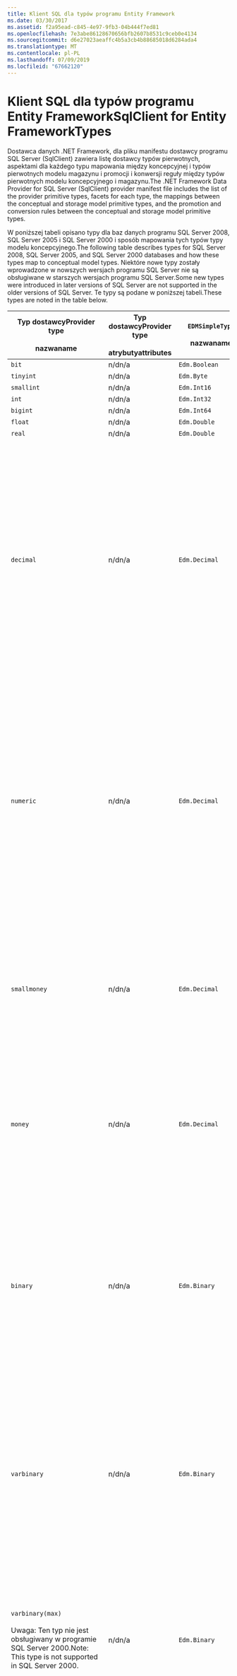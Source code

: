 ```yaml
---
title: Klient SQL dla typów programu Entity Framework
ms.date: 03/30/2017
ms.assetid: f2a95ead-c845-4e97-9fb3-04b444f7ed81
ms.openlocfilehash: 7e3abe86128670656bfb2607b8531c9ceb0e4134
ms.sourcegitcommit: d6e27023aeaffc4b5a3cb4b88685018d6284ada4
ms.translationtype: MT
ms.contentlocale: pl-PL
ms.lasthandoff: 07/09/2019
ms.locfileid: "67662120"
---
```

# <a name="sqlclient-for-entity-frameworktypes"></a><span data-ttu-id="43224-102">Klient SQL dla typów programu Entity Framework</span><span class="sxs-lookup"><span data-stu-id="43224-102">SqlClient for Entity FrameworkTypes</span></span>
<span data-ttu-id="43224-103">Dostawca danych .NET Framework, dla pliku manifestu dostawcy programu SQL Server (SqlClient) zawiera listę dostawcy typów pierwotnych, aspektami dla każdego typu mapowania między koncepcyjnej i typów pierwotnych modelu magazynu i promocji i konwersji reguły między typów pierwotnych modelu koncepcyjnego i magazynu.</span><span class="sxs-lookup"><span data-stu-id="43224-103">The .NET Framework Data Provider for SQL Server (SqlClient) provider manifest file includes the list of the provider primitive types, facets for each type, the mappings between the conceptual and storage model primitive types, and the promotion and conversion rules between the conceptual and storage model primitive types.</span></span>  
  
 <span data-ttu-id="43224-104">W poniższej tabeli opisano typy dla baz danych programu SQL Server 2008, SQL Server 2005 i SQL Server 2000 i sposób mapowania tych typów typy modelu koncepcyjnego.</span><span class="sxs-lookup"><span data-stu-id="43224-104">The following table describes types for SQL Server 2008, SQL Server 2005, and SQL Server 2000 databases and how these types map to conceptual model types.</span></span> <span data-ttu-id="43224-105">Niektóre nowe typy zostały wprowadzone w nowszych wersjach programu SQL Server nie są obsługiwane w starszych wersjach programu SQL Server.</span><span class="sxs-lookup"><span data-stu-id="43224-105">Some new types were introduced in later versions of SQL Server are not supported in the older versions of SQL Server.</span></span> <span data-ttu-id="43224-106">Te typy są podane w poniższej tabeli.</span><span class="sxs-lookup"><span data-stu-id="43224-106">These types are noted in the table below.</span></span>  
  
|<span data-ttu-id="43224-107">Typ dostawcy</span><span class="sxs-lookup"><span data-stu-id="43224-107">Provider type</span></span><br /><br /> <span data-ttu-id="43224-108">nazwa</span><span class="sxs-lookup"><span data-stu-id="43224-108">name</span></span>|<span data-ttu-id="43224-109">Typ dostawcy</span><span class="sxs-lookup"><span data-stu-id="43224-109">Provider type</span></span><br /><br /> <span data-ttu-id="43224-110">atrybuty</span><span class="sxs-lookup"><span data-stu-id="43224-110">attributes</span></span>|`EDMSimpleType`<br /><br /> <span data-ttu-id="43224-111">nazwa</span><span class="sxs-lookup"><span data-stu-id="43224-111">name</span></span>|<span data-ttu-id="43224-112">Aspektami</span><span class="sxs-lookup"><span data-stu-id="43224-112">Facets</span></span>|  
|----------------------------|----------------------------------|------------------------------|------------|  
|`bit`|<span data-ttu-id="43224-113">n/d</span><span class="sxs-lookup"><span data-stu-id="43224-113">n/a</span></span>|`Edm.Boolean`|<span data-ttu-id="43224-114">n/d</span><span class="sxs-lookup"><span data-stu-id="43224-114">n/a</span></span>|  
|`tinyint`|<span data-ttu-id="43224-115">n/d</span><span class="sxs-lookup"><span data-stu-id="43224-115">n/a</span></span>|`Edm.Byte`|<span data-ttu-id="43224-116">n/d</span><span class="sxs-lookup"><span data-stu-id="43224-116">n/a</span></span>|  
|`smallint`|<span data-ttu-id="43224-117">n/d</span><span class="sxs-lookup"><span data-stu-id="43224-117">n/a</span></span>|`Edm.Int16`|<span data-ttu-id="43224-118">n/d</span><span class="sxs-lookup"><span data-stu-id="43224-118">n/a</span></span>|  
|`int`|<span data-ttu-id="43224-119">n/d</span><span class="sxs-lookup"><span data-stu-id="43224-119">n/a</span></span>|`Edm.Int32`|<span data-ttu-id="43224-120">n/d</span><span class="sxs-lookup"><span data-stu-id="43224-120">n/a</span></span>|  
|`bigint`|<span data-ttu-id="43224-121">n/d</span><span class="sxs-lookup"><span data-stu-id="43224-121">n/a</span></span>|`Edm.Int64`|<span data-ttu-id="43224-122">n/d</span><span class="sxs-lookup"><span data-stu-id="43224-122">n/a</span></span>|  
|`float`|<span data-ttu-id="43224-123">n/d</span><span class="sxs-lookup"><span data-stu-id="43224-123">n/a</span></span>|`Edm.Double`|<span data-ttu-id="43224-124">n/d</span><span class="sxs-lookup"><span data-stu-id="43224-124">n/a</span></span>|  
|`real`|<span data-ttu-id="43224-125">n/d</span><span class="sxs-lookup"><span data-stu-id="43224-125">n/a</span></span>|`Edm.Double`|<span data-ttu-id="43224-126">n/d</span><span class="sxs-lookup"><span data-stu-id="43224-126">n/a</span></span>|  
|`decimal`|<span data-ttu-id="43224-127">n/d</span><span class="sxs-lookup"><span data-stu-id="43224-127">n/a</span></span>|`Edm.Decimal`|<span data-ttu-id="43224-128">Dokładność:</span><span class="sxs-lookup"><span data-stu-id="43224-128">Precision:</span></span><br /><br /> <span data-ttu-id="43224-129">-Minimalne: 1</span><span class="sxs-lookup"><span data-stu-id="43224-129">- Minimum: 1</span></span><br /><br /> <span data-ttu-id="43224-130">– Maksymalna liczba: 38</span><span class="sxs-lookup"><span data-stu-id="43224-130">- Maximum: 38</span></span><br /><br /> <span data-ttu-id="43224-131">— Wartość domyślna: 18</span><span class="sxs-lookup"><span data-stu-id="43224-131">- Default: 18</span></span><br /><br /> <span data-ttu-id="43224-132">-Stałe: False</span><span class="sxs-lookup"><span data-stu-id="43224-132">- Constant: False</span></span><br /><br /> <span data-ttu-id="43224-133">Skala:</span><span class="sxs-lookup"><span data-stu-id="43224-133">Scale:</span></span><br /><br /> <span data-ttu-id="43224-134">-Minimalne: 0</span><span class="sxs-lookup"><span data-stu-id="43224-134">- Minimum: 0</span></span><br /><br /> <span data-ttu-id="43224-135">– Maksymalna liczba: 38</span><span class="sxs-lookup"><span data-stu-id="43224-135">- Maximum: 38</span></span><br /><br /> <span data-ttu-id="43224-136">— Wartość domyślna: 0</span><span class="sxs-lookup"><span data-stu-id="43224-136">- Default: 0</span></span><br /><br /> <span data-ttu-id="43224-137">-Stałe: False</span><span class="sxs-lookup"><span data-stu-id="43224-137">- Constant: False</span></span>|  
|`numeric`|<span data-ttu-id="43224-138">n/d</span><span class="sxs-lookup"><span data-stu-id="43224-138">n/a</span></span>|`Edm.Decimal`|<span data-ttu-id="43224-139">Dokładność:</span><span class="sxs-lookup"><span data-stu-id="43224-139">Precision:</span></span><br /><br /> <span data-ttu-id="43224-140">-Minimalne: 1</span><span class="sxs-lookup"><span data-stu-id="43224-140">- Minimum: 1</span></span><br /><br /> <span data-ttu-id="43224-141">– Maksymalna liczba: 38</span><span class="sxs-lookup"><span data-stu-id="43224-141">- Maximum: 38</span></span><br /><br /> <span data-ttu-id="43224-142">— Wartość domyślna: 18</span><span class="sxs-lookup"><span data-stu-id="43224-142">- Default: 18</span></span><br /><br /> <span data-ttu-id="43224-143">-Stałe: False</span><span class="sxs-lookup"><span data-stu-id="43224-143">- Constant: False</span></span><br /><br /> <span data-ttu-id="43224-144">Skala:</span><span class="sxs-lookup"><span data-stu-id="43224-144">Scale:</span></span><br /><br /> <span data-ttu-id="43224-145">-Minimalne: 0</span><span class="sxs-lookup"><span data-stu-id="43224-145">- Minimum: 0</span></span><br /><br /> <span data-ttu-id="43224-146">– Maksymalna liczba: 38</span><span class="sxs-lookup"><span data-stu-id="43224-146">- Maximum: 38</span></span><br /><br /> <span data-ttu-id="43224-147">— Wartość domyślna: 0</span><span class="sxs-lookup"><span data-stu-id="43224-147">- Default: 0</span></span><br /><br /> <span data-ttu-id="43224-148">-Stałe: False</span><span class="sxs-lookup"><span data-stu-id="43224-148">- Constant: False</span></span>|  
|`smallmoney`|<span data-ttu-id="43224-149">n/d</span><span class="sxs-lookup"><span data-stu-id="43224-149">n/a</span></span>|`Edm.Decimal`|<span data-ttu-id="43224-150">Dokładność:</span><span class="sxs-lookup"><span data-stu-id="43224-150">Precision:</span></span><br /><br /> <span data-ttu-id="43224-151">— Wartość domyślna: 10</span><span class="sxs-lookup"><span data-stu-id="43224-151">- Default: 10</span></span><br /><br /> <span data-ttu-id="43224-152">-Stałe: Prawda</span><span class="sxs-lookup"><span data-stu-id="43224-152">- Constant: True</span></span><br /><br /> <span data-ttu-id="43224-153">Skala:</span><span class="sxs-lookup"><span data-stu-id="43224-153">Scale:</span></span><br /><br /> <span data-ttu-id="43224-154">— Wartość domyślna: 4</span><span class="sxs-lookup"><span data-stu-id="43224-154">- Default: 4</span></span><br /><br /> <span data-ttu-id="43224-155">-Stałe: Prawda</span><span class="sxs-lookup"><span data-stu-id="43224-155">- Constant: True</span></span>|  
|`money`|<span data-ttu-id="43224-156">n/d</span><span class="sxs-lookup"><span data-stu-id="43224-156">n/a</span></span>|`Edm.Decimal`|<span data-ttu-id="43224-157">Dokładność:</span><span class="sxs-lookup"><span data-stu-id="43224-157">Precision:</span></span><br /><br /> <span data-ttu-id="43224-158">— Wartość domyślna: 19</span><span class="sxs-lookup"><span data-stu-id="43224-158">- Default: 19</span></span><br /><br /> <span data-ttu-id="43224-159">-Stałe: Prawda</span><span class="sxs-lookup"><span data-stu-id="43224-159">- Constant: True</span></span><br /><br /> <span data-ttu-id="43224-160">Skala:</span><span class="sxs-lookup"><span data-stu-id="43224-160">Scale:</span></span><br /><br /> <span data-ttu-id="43224-161">— Wartość domyślna: 4</span><span class="sxs-lookup"><span data-stu-id="43224-161">- Default: 4</span></span><br /><br /> <span data-ttu-id="43224-162">-Stałe: Prawda</span><span class="sxs-lookup"><span data-stu-id="43224-162">- Constant: True</span></span>|  
|`binary`|<span data-ttu-id="43224-163">n/d</span><span class="sxs-lookup"><span data-stu-id="43224-163">n/a</span></span>|`Edm.Binary`|<span data-ttu-id="43224-164">MaxLength:</span><span class="sxs-lookup"><span data-stu-id="43224-164">MaxLength:</span></span><br /><br /> <span data-ttu-id="43224-165">-Minimalne: 1</span><span class="sxs-lookup"><span data-stu-id="43224-165">- Minimum: 1</span></span><br /><br /> <span data-ttu-id="43224-166">– Maksymalna liczba: 8000</span><span class="sxs-lookup"><span data-stu-id="43224-166">- Maximum: 8000</span></span><br /><br /> <span data-ttu-id="43224-167">— Wartość domyślna: 8000</span><span class="sxs-lookup"><span data-stu-id="43224-167">- Default: 8000</span></span><br /><br /> <span data-ttu-id="43224-168">-Stałe: False</span><span class="sxs-lookup"><span data-stu-id="43224-168">- Constant: False</span></span><br /><br /> <span data-ttu-id="43224-169">FixedLength:</span><span class="sxs-lookup"><span data-stu-id="43224-169">FixedLength:</span></span><br /><br /> <span data-ttu-id="43224-170">— Wartość domyślna: Prawda</span><span class="sxs-lookup"><span data-stu-id="43224-170">- Default: True</span></span><br /><br /> <span data-ttu-id="43224-171">-Stałe: Prawda</span><span class="sxs-lookup"><span data-stu-id="43224-171">- Constant: True</span></span>|  
|`varbinary`|<span data-ttu-id="43224-172">n/d</span><span class="sxs-lookup"><span data-stu-id="43224-172">n/a</span></span>|`Edm.Binary`|<span data-ttu-id="43224-173">MaxLength:</span><span class="sxs-lookup"><span data-stu-id="43224-173">MaxLength:</span></span><br /><br /> <span data-ttu-id="43224-174">-Minimalne: 1</span><span class="sxs-lookup"><span data-stu-id="43224-174">- Minimum: 1</span></span><br /><br /> <span data-ttu-id="43224-175">– Maksymalna liczba: 8000</span><span class="sxs-lookup"><span data-stu-id="43224-175">- Maximum: 8000</span></span><br /><br /> <span data-ttu-id="43224-176">— Wartość domyślna: 8000</span><span class="sxs-lookup"><span data-stu-id="43224-176">- Default: 8000</span></span><br /><br /> <span data-ttu-id="43224-177">-Stałe: False</span><span class="sxs-lookup"><span data-stu-id="43224-177">- Constant: False</span></span><br /><br /> <span data-ttu-id="43224-178">FixedLength:</span><span class="sxs-lookup"><span data-stu-id="43224-178">FixedLength:</span></span><br /><br /> <span data-ttu-id="43224-179">— Wartość domyślna: False</span><span class="sxs-lookup"><span data-stu-id="43224-179">- Default: False</span></span><br /><br /> <span data-ttu-id="43224-180">-Stałe: Prawda</span><span class="sxs-lookup"><span data-stu-id="43224-180">- Constant: True</span></span>|  
|`varbinary(max)`<br /><br /> <span data-ttu-id="43224-181">Uwaga: Ten typ nie jest obsługiwany w programie SQL Server 2000.</span><span class="sxs-lookup"><span data-stu-id="43224-181">Note: This type is not supported in SQL Server 2000.</span></span>|<span data-ttu-id="43224-182">n/d</span><span class="sxs-lookup"><span data-stu-id="43224-182">n/a</span></span>|`Edm.Binary`|<span data-ttu-id="43224-183">MaxLength:</span><span class="sxs-lookup"><span data-stu-id="43224-183">MaxLength:</span></span><br /><br /> <span data-ttu-id="43224-184">— Wartość domyślna: 214748364780</span><span class="sxs-lookup"><span data-stu-id="43224-184">- Default: 214748364780</span></span><br /><br /> <span data-ttu-id="43224-185">-Stałe: Prawda</span><span class="sxs-lookup"><span data-stu-id="43224-185">- Constant: True</span></span><br /><br /> <span data-ttu-id="43224-186">FixedLength:</span><span class="sxs-lookup"><span data-stu-id="43224-186">FixedLength:</span></span><br /><br /> <span data-ttu-id="43224-187">— Wartość domyślna: False</span><span class="sxs-lookup"><span data-stu-id="43224-187">- Default: False</span></span><br /><br /> <span data-ttu-id="43224-188">-Stałe: Prawda</span><span class="sxs-lookup"><span data-stu-id="43224-188">- Constant: True</span></span>|  
|`image`|<span data-ttu-id="43224-189">n/d</span><span class="sxs-lookup"><span data-stu-id="43224-189">n/a</span></span>|`Edm.Binary`|<span data-ttu-id="43224-190">MaxLength:</span><span class="sxs-lookup"><span data-stu-id="43224-190">MaxLength:</span></span><br /><br /> <span data-ttu-id="43224-191">— Wartość domyślna: 2147483647</span><span class="sxs-lookup"><span data-stu-id="43224-191">- Default: 2147483647</span></span><br /><br /> <span data-ttu-id="43224-192">-Stałe: Prawda</span><span class="sxs-lookup"><span data-stu-id="43224-192">- Constant: True</span></span><br /><br /> <span data-ttu-id="43224-193">FixedLength:</span><span class="sxs-lookup"><span data-stu-id="43224-193">FixedLength:</span></span><br /><br /> <span data-ttu-id="43224-194">— Wartość domyślna: False</span><span class="sxs-lookup"><span data-stu-id="43224-194">- Default: False</span></span><br /><br /> <span data-ttu-id="43224-195">-Stałe: Prawda</span><span class="sxs-lookup"><span data-stu-id="43224-195">- Constant: True</span></span>|  
|`timestamp`|<span data-ttu-id="43224-196">n/d</span><span class="sxs-lookup"><span data-stu-id="43224-196">n/a</span></span>|`Edm.Binary`|<span data-ttu-id="43224-197">MaxLength:</span><span class="sxs-lookup"><span data-stu-id="43224-197">MaxLength:</span></span><br /><br /> <span data-ttu-id="43224-198">— Wartość domyślna: 8</span><span class="sxs-lookup"><span data-stu-id="43224-198">- Default: 8</span></span><br /><br /> <span data-ttu-id="43224-199">-Stałe: Prawda</span><span class="sxs-lookup"><span data-stu-id="43224-199">- Constant: True</span></span><br /><br /> <span data-ttu-id="43224-200">FixedLength:</span><span class="sxs-lookup"><span data-stu-id="43224-200">FixedLength:</span></span><br /><br /> <span data-ttu-id="43224-201">— Wartość domyślna: Prawda</span><span class="sxs-lookup"><span data-stu-id="43224-201">- Default: True</span></span><br /><br /> <span data-ttu-id="43224-202">-Stałe: Prawda</span><span class="sxs-lookup"><span data-stu-id="43224-202">- Constant: True</span></span>|  
|`rowversion`|<span data-ttu-id="43224-203">n/d</span><span class="sxs-lookup"><span data-stu-id="43224-203">n/a</span></span>|`Edm.Binary`|<span data-ttu-id="43224-204">MaxLength:</span><span class="sxs-lookup"><span data-stu-id="43224-204">MaxLength:</span></span><br /><br /> <span data-ttu-id="43224-205">— Wartość domyślna: 8</span><span class="sxs-lookup"><span data-stu-id="43224-205">- Default: 8</span></span><br /><br /> <span data-ttu-id="43224-206">-Stałe: Prawda</span><span class="sxs-lookup"><span data-stu-id="43224-206">- Constant: True</span></span><br /><br /> <span data-ttu-id="43224-207">FixedLength:</span><span class="sxs-lookup"><span data-stu-id="43224-207">FixedLength:</span></span><br /><br /> <span data-ttu-id="43224-208">— Wartość domyślna: Prawda</span><span class="sxs-lookup"><span data-stu-id="43224-208">- Default: True</span></span><br /><br /> <span data-ttu-id="43224-209">-Stałe: Prawda</span><span class="sxs-lookup"><span data-stu-id="43224-209">- Constant: True</span></span>|  
|`smalldatetime`|<span data-ttu-id="43224-210">n/d</span><span class="sxs-lookup"><span data-stu-id="43224-210">n/a</span></span>|`Edm.DateTime`|<span data-ttu-id="43224-211">Dokładność:</span><span class="sxs-lookup"><span data-stu-id="43224-211">Precision:</span></span><br /><br /> <span data-ttu-id="43224-212">— Wartość domyślna: 0</span><span class="sxs-lookup"><span data-stu-id="43224-212">- Default: 0</span></span><br /><br /> <span data-ttu-id="43224-213">-Stałe: Prawda</span><span class="sxs-lookup"><span data-stu-id="43224-213">- Constant: True</span></span>|  
|`datetime`|<span data-ttu-id="43224-214">n/d</span><span class="sxs-lookup"><span data-stu-id="43224-214">n/a</span></span>|`Edm.DateTime`|<span data-ttu-id="43224-215">Dokładność:</span><span class="sxs-lookup"><span data-stu-id="43224-215">Precision:</span></span><br /><br /> <span data-ttu-id="43224-216">— Wartość domyślna: 3</span><span class="sxs-lookup"><span data-stu-id="43224-216">- Default: 3</span></span><br /><br /> <span data-ttu-id="43224-217">-Stałe: Prawda</span><span class="sxs-lookup"><span data-stu-id="43224-217">- Constant: True</span></span>|  
|`date`<br /><br /> <span data-ttu-id="43224-218">Uwaga: Ten typ nie jest obsługiwany w programie SQL Server 2005 i SQL Server 2000.</span><span class="sxs-lookup"><span data-stu-id="43224-218">Note: This type is not supported in SQL Server 2005 and SQL Server 2000.</span></span>|<span data-ttu-id="43224-219">n/d</span><span class="sxs-lookup"><span data-stu-id="43224-219">n/a</span></span>|`Edm.DateTime`|<span data-ttu-id="43224-220">Dokładność:</span><span class="sxs-lookup"><span data-stu-id="43224-220">Precision:</span></span><br /><br /> <span data-ttu-id="43224-221">— Wartość domyślna: 0</span><span class="sxs-lookup"><span data-stu-id="43224-221">- Default: 0</span></span><br /><br /> <span data-ttu-id="43224-222">-Stałe: False</span><span class="sxs-lookup"><span data-stu-id="43224-222">- Constant: False</span></span>|  
|`time`<br /><br /> <span data-ttu-id="43224-223">Uwaga: Ten typ nie jest obsługiwany w programie SQL Server 2005 i SQL Server 2000.</span><span class="sxs-lookup"><span data-stu-id="43224-223">Note: This type is not supported in SQL Server 2005 and SQL Server 2000.</span></span>|<span data-ttu-id="43224-224">n/d</span><span class="sxs-lookup"><span data-stu-id="43224-224">n/a</span></span>|`Edm.Time`|<span data-ttu-id="43224-225">Dokładność:</span><span class="sxs-lookup"><span data-stu-id="43224-225">Precision:</span></span><br /><br /> <span data-ttu-id="43224-226">— Wartość domyślna: 7</span><span class="sxs-lookup"><span data-stu-id="43224-226">- Default: 7</span></span><br /><br /> <span data-ttu-id="43224-227">-Stałe: False</span><span class="sxs-lookup"><span data-stu-id="43224-227">- Constant: False</span></span>|  
|`datetime2`<br /><br /> <span data-ttu-id="43224-228">Uwaga: Ten typ nie jest obsługiwany w programie SQL Server 2005 i SQL Server 2000.</span><span class="sxs-lookup"><span data-stu-id="43224-228">Note: This type is not supported in SQL Server 2005 and SQL Server 2000.</span></span>|<span data-ttu-id="43224-229">n/d</span><span class="sxs-lookup"><span data-stu-id="43224-229">n/a</span></span>|`Edm.DateTime`|<span data-ttu-id="43224-230">Dokładność:</span><span class="sxs-lookup"><span data-stu-id="43224-230">Precision:</span></span><br /><br /> <span data-ttu-id="43224-231">— Wartość domyślna: 7</span><span class="sxs-lookup"><span data-stu-id="43224-231">- Default: 7</span></span><br /><br /> <span data-ttu-id="43224-232">-Stałe: False</span><span class="sxs-lookup"><span data-stu-id="43224-232">- Constant: False</span></span>|  
|`datetimeoffset`<br /><br /> <span data-ttu-id="43224-233">Uwaga: Ten typ nie jest obsługiwany w programie SQL Server 2005 i SQL Server 2000.</span><span class="sxs-lookup"><span data-stu-id="43224-233">Note: This type is not supported in SQL Server 2005 and SQL Server 2000.</span></span>|<span data-ttu-id="43224-234">n/d</span><span class="sxs-lookup"><span data-stu-id="43224-234">n/a</span></span>|`Edm.DateTimeOffset`|<span data-ttu-id="43224-235">Dokładność:</span><span class="sxs-lookup"><span data-stu-id="43224-235">Precision:</span></span><br /><br /> <span data-ttu-id="43224-236">— Wartość domyślna: 7</span><span class="sxs-lookup"><span data-stu-id="43224-236">- Default: 7</span></span><br /><br /> <span data-ttu-id="43224-237">-Stałe: False</span><span class="sxs-lookup"><span data-stu-id="43224-237">- Constant: False</span></span>|  
|`nvarchar`<br /><br /> <span data-ttu-id="43224-238">Uwaga: Ten typ nie jest obsługiwany w programie SQL Server 2000.</span><span class="sxs-lookup"><span data-stu-id="43224-238">Note: This type is not supported in SQL Server 2000.</span></span>|<span data-ttu-id="43224-239">n/d</span><span class="sxs-lookup"><span data-stu-id="43224-239">n/a</span></span>|`Edm.String`|<span data-ttu-id="43224-240">MaxLength:</span><span class="sxs-lookup"><span data-stu-id="43224-240">MaxLength:</span></span><br /><br /> <span data-ttu-id="43224-241">-Minimalne: 1</span><span class="sxs-lookup"><span data-stu-id="43224-241">- Minimum: 1</span></span><br /><br /> <span data-ttu-id="43224-242">– Maksymalna liczba: 4000</span><span class="sxs-lookup"><span data-stu-id="43224-242">- Maximum: 4000</span></span><br /><br /> <span data-ttu-id="43224-243">— Wartość domyślna: 4000</span><span class="sxs-lookup"><span data-stu-id="43224-243">- Default: 4000</span></span><br /><br /> <span data-ttu-id="43224-244">-Stałe: False</span><span class="sxs-lookup"><span data-stu-id="43224-244">- Constant: False</span></span><br /><br /> <span data-ttu-id="43224-245">Unicode:</span><span class="sxs-lookup"><span data-stu-id="43224-245">Unicode:</span></span><br /><br /> <span data-ttu-id="43224-246">— Wartość domyślna: Prawda</span><span class="sxs-lookup"><span data-stu-id="43224-246">- Default: True</span></span><br /><br /> <span data-ttu-id="43224-247">-Stałe: Prawda</span><span class="sxs-lookup"><span data-stu-id="43224-247">- Constant: True</span></span><br /><br /> <span data-ttu-id="43224-248">FixedLength:</span><span class="sxs-lookup"><span data-stu-id="43224-248">FixedLength:</span></span><br /><br /> <span data-ttu-id="43224-249">— Wartość domyślna: False</span><span class="sxs-lookup"><span data-stu-id="43224-249">- Default: False</span></span><br /><br /> <span data-ttu-id="43224-250">-Stałe: Prawda</span><span class="sxs-lookup"><span data-stu-id="43224-250">- Constant: True</span></span>|  
|`varchar`<br /><br /> <span data-ttu-id="43224-251">Uwaga: Ten typ nie jest obsługiwany w programie SQL Server 2000.</span><span class="sxs-lookup"><span data-stu-id="43224-251">Note: This type is not supported in SQL Server 2000.</span></span>|<span data-ttu-id="43224-252">n/d</span><span class="sxs-lookup"><span data-stu-id="43224-252">n/a</span></span>|`Edm.String`|<span data-ttu-id="43224-253">MaxLength:</span><span class="sxs-lookup"><span data-stu-id="43224-253">MaxLength:</span></span><br /><br /> <span data-ttu-id="43224-254">-Minimalne: 1</span><span class="sxs-lookup"><span data-stu-id="43224-254">- Minimum: 1</span></span><br /><br /> <span data-ttu-id="43224-255">– Maksymalna liczba: 8000</span><span class="sxs-lookup"><span data-stu-id="43224-255">- Maximum: 8000</span></span><br /><br /> <span data-ttu-id="43224-256">— Wartość domyślna: 8000</span><span class="sxs-lookup"><span data-stu-id="43224-256">- Default: 8000</span></span><br /><br /> <span data-ttu-id="43224-257">-Stałe: False</span><span class="sxs-lookup"><span data-stu-id="43224-257">- Constant: False</span></span><br /><br /> <span data-ttu-id="43224-258">Unicode:</span><span class="sxs-lookup"><span data-stu-id="43224-258">Unicode:</span></span><br /><br /> <span data-ttu-id="43224-259">— Wartość domyślna: False</span><span class="sxs-lookup"><span data-stu-id="43224-259">- Default: False</span></span><br /><br /> <span data-ttu-id="43224-260">-Stałe: Prawda</span><span class="sxs-lookup"><span data-stu-id="43224-260">- Constant: True</span></span><br /><br /> <span data-ttu-id="43224-261">FixedLength:</span><span class="sxs-lookup"><span data-stu-id="43224-261">FixedLength:</span></span><br /><br /> <span data-ttu-id="43224-262">— Wartość domyślna: False</span><span class="sxs-lookup"><span data-stu-id="43224-262">- Default: False</span></span><br /><br /> <span data-ttu-id="43224-263">-Stałe: Prawda</span><span class="sxs-lookup"><span data-stu-id="43224-263">- Constant: True</span></span>|  
|`char`|<span data-ttu-id="43224-264">n/d</span><span class="sxs-lookup"><span data-stu-id="43224-264">n/a</span></span>|`Edm.String`|<span data-ttu-id="43224-265">MaxLength:</span><span class="sxs-lookup"><span data-stu-id="43224-265">MaxLength:</span></span><br /><br /> <span data-ttu-id="43224-266">-Minimalne: 1</span><span class="sxs-lookup"><span data-stu-id="43224-266">- Minimum: 1</span></span><br /><br /> <span data-ttu-id="43224-267">– Maksymalna liczba: 8000</span><span class="sxs-lookup"><span data-stu-id="43224-267">- Maximum: 8000</span></span><br /><br /> <span data-ttu-id="43224-268">— Wartość domyślna: 8000</span><span class="sxs-lookup"><span data-stu-id="43224-268">- Default: 8000</span></span><br /><br /> <span data-ttu-id="43224-269">-Stałe: False</span><span class="sxs-lookup"><span data-stu-id="43224-269">- Constant: False</span></span><br /><br /> <span data-ttu-id="43224-270">Unicode:</span><span class="sxs-lookup"><span data-stu-id="43224-270">Unicode:</span></span><br /><br /> <span data-ttu-id="43224-271">— Wartość domyślna: False</span><span class="sxs-lookup"><span data-stu-id="43224-271">- Default: False</span></span><br /><br /> <span data-ttu-id="43224-272">-Stałe: Prawda</span><span class="sxs-lookup"><span data-stu-id="43224-272">- Constant: True</span></span><br /><br /> <span data-ttu-id="43224-273">FixedLength:</span><span class="sxs-lookup"><span data-stu-id="43224-273">FixedLength:</span></span><br /><br /> <span data-ttu-id="43224-274">— Wartość domyślna: Prawda</span><span class="sxs-lookup"><span data-stu-id="43224-274">- Default: True</span></span><br /><br /> <span data-ttu-id="43224-275">-Stałe: Prawda</span><span class="sxs-lookup"><span data-stu-id="43224-275">- Constant: True</span></span>|  
|`nchar`|<span data-ttu-id="43224-276">n/d</span><span class="sxs-lookup"><span data-stu-id="43224-276">n/a</span></span>|`Edm.String`|<span data-ttu-id="43224-277">MaxLength:</span><span class="sxs-lookup"><span data-stu-id="43224-277">MaxLength:</span></span><br /><br /> <span data-ttu-id="43224-278">-Minimalne: 1</span><span class="sxs-lookup"><span data-stu-id="43224-278">- Minimum: 1</span></span><br /><br /> <span data-ttu-id="43224-279">– Maksymalna liczba: 4000</span><span class="sxs-lookup"><span data-stu-id="43224-279">- Maximum: 4000</span></span><br /><br /> <span data-ttu-id="43224-280">— Wartość domyślna: 4000</span><span class="sxs-lookup"><span data-stu-id="43224-280">- Default: 4000</span></span><br /><br /> <span data-ttu-id="43224-281">-Stałe: False</span><span class="sxs-lookup"><span data-stu-id="43224-281">- Constant: False</span></span><br /><br /> <span data-ttu-id="43224-282">Unicode:</span><span class="sxs-lookup"><span data-stu-id="43224-282">Unicode:</span></span><br /><br /> <span data-ttu-id="43224-283">— Wartość domyślna: Prawda</span><span class="sxs-lookup"><span data-stu-id="43224-283">- Default: True</span></span><br /><br /> <span data-ttu-id="43224-284">-Stałe: Prawda</span><span class="sxs-lookup"><span data-stu-id="43224-284">- Constant: True</span></span><br /><br /> <span data-ttu-id="43224-285">FixedLength:</span><span class="sxs-lookup"><span data-stu-id="43224-285">FixedLength:</span></span><br /><br /> <span data-ttu-id="43224-286">— Wartość domyślna: Prawda</span><span class="sxs-lookup"><span data-stu-id="43224-286">- Default: True</span></span><br /><br /> <span data-ttu-id="43224-287">-Stałe: Prawda</span><span class="sxs-lookup"><span data-stu-id="43224-287">- Constant: True</span></span>|  
|<span data-ttu-id="43224-288">`varchar`(`max`)</span><span class="sxs-lookup"><span data-stu-id="43224-288">`varchar`(`max`)</span></span>|<span data-ttu-id="43224-289">n/d</span><span class="sxs-lookup"><span data-stu-id="43224-289">n/a</span></span>|`Edm.String`|<span data-ttu-id="43224-290">MaxLength:</span><span class="sxs-lookup"><span data-stu-id="43224-290">MaxLength:</span></span><br /><br /> <span data-ttu-id="43224-291">— Wartość domyślna: 2147483647</span><span class="sxs-lookup"><span data-stu-id="43224-291">- Default: 2147483647</span></span><br /><br /> <span data-ttu-id="43224-292">-Stałe: Prawda</span><span class="sxs-lookup"><span data-stu-id="43224-292">- Constant: True</span></span><br /><br /> <span data-ttu-id="43224-293">Unicode:</span><span class="sxs-lookup"><span data-stu-id="43224-293">Unicode:</span></span><br /><br /> <span data-ttu-id="43224-294">— Wartość domyślna: False</span><span class="sxs-lookup"><span data-stu-id="43224-294">- Default: False</span></span><br /><br /> <span data-ttu-id="43224-295">-Stałe: Prawda</span><span class="sxs-lookup"><span data-stu-id="43224-295">- Constant: True</span></span><br /><br /> <span data-ttu-id="43224-296">FixedLength:</span><span class="sxs-lookup"><span data-stu-id="43224-296">FixedLength:</span></span><br /><br /> <span data-ttu-id="43224-297">— Wartość domyślna: False</span><span class="sxs-lookup"><span data-stu-id="43224-297">- Default: False</span></span><br /><br /> <span data-ttu-id="43224-298">-Stałe: Prawda</span><span class="sxs-lookup"><span data-stu-id="43224-298">- Constant: True</span></span>|  
|<span data-ttu-id="43224-299">`nvarchar`(`max`)</span><span class="sxs-lookup"><span data-stu-id="43224-299">`nvarchar`(`max`)</span></span>|<span data-ttu-id="43224-300">n/d</span><span class="sxs-lookup"><span data-stu-id="43224-300">n/a</span></span>|`Edm.String`|<span data-ttu-id="43224-301">MaxLength:</span><span class="sxs-lookup"><span data-stu-id="43224-301">MaxLength:</span></span><br /><br /> <span data-ttu-id="43224-302">— Wartość domyślna: 1073741823</span><span class="sxs-lookup"><span data-stu-id="43224-302">- Default: 1073741823</span></span><br /><br /> <span data-ttu-id="43224-303">-Stałe: Prawda</span><span class="sxs-lookup"><span data-stu-id="43224-303">- Constant: True</span></span><br /><br /> <span data-ttu-id="43224-304">Unicode:</span><span class="sxs-lookup"><span data-stu-id="43224-304">Unicode:</span></span><br /><br /> <span data-ttu-id="43224-305">— Wartość domyślna: Prawda</span><span class="sxs-lookup"><span data-stu-id="43224-305">- Default: True</span></span><br /><br /> <span data-ttu-id="43224-306">-Stałe: Prawda</span><span class="sxs-lookup"><span data-stu-id="43224-306">- Constant: True</span></span><br /><br /> <span data-ttu-id="43224-307">FixedLength:</span><span class="sxs-lookup"><span data-stu-id="43224-307">FixedLength:</span></span><br /><br /> <span data-ttu-id="43224-308">— Wartość domyślna: False</span><span class="sxs-lookup"><span data-stu-id="43224-308">- Default: False</span></span><br /><br /> <span data-ttu-id="43224-309">-Stałe: Prawda</span><span class="sxs-lookup"><span data-stu-id="43224-309">- Constant: True</span></span>|  
|`ntext`|<span data-ttu-id="43224-310">Porównywanie równości: False</span><span class="sxs-lookup"><span data-stu-id="43224-310">Equal comparable: False</span></span><br /><br /> <span data-ttu-id="43224-311">Porównywanie kolejności: False</span><span class="sxs-lookup"><span data-stu-id="43224-311">Order comparable: False</span></span>|`Edm.String`|<span data-ttu-id="43224-312">MaxLength:</span><span class="sxs-lookup"><span data-stu-id="43224-312">MaxLength:</span></span><br /><br /> <span data-ttu-id="43224-313">— Wartość domyślna: 1073741823</span><span class="sxs-lookup"><span data-stu-id="43224-313">- Default: 1073741823</span></span><br /><br /> <span data-ttu-id="43224-314">-Stałe: Prawda</span><span class="sxs-lookup"><span data-stu-id="43224-314">- Constant: True</span></span><br /><br /> <span data-ttu-id="43224-315">Unicode:</span><span class="sxs-lookup"><span data-stu-id="43224-315">Unicode:</span></span><br /><br /> <span data-ttu-id="43224-316">— Wartość domyślna: False</span><span class="sxs-lookup"><span data-stu-id="43224-316">- Default: False</span></span><br /><br /> <span data-ttu-id="43224-317">-Stałe: Prawda</span><span class="sxs-lookup"><span data-stu-id="43224-317">- Constant: True</span></span><br /><br /> <span data-ttu-id="43224-318">FixedLength:</span><span class="sxs-lookup"><span data-stu-id="43224-318">FixedLength:</span></span><br /><br /> <span data-ttu-id="43224-319">— Wartość domyślna: False</span><span class="sxs-lookup"><span data-stu-id="43224-319">- Default: False</span></span><br /><br /> <span data-ttu-id="43224-320">-Stałe: Prawda</span><span class="sxs-lookup"><span data-stu-id="43224-320">- Constant: True</span></span>|  
|`text`|<span data-ttu-id="43224-321">Porównywanie równości: False</span><span class="sxs-lookup"><span data-stu-id="43224-321">Equal comparable: False</span></span><br /><br /> <span data-ttu-id="43224-322">Porównywanie kolejności: False</span><span class="sxs-lookup"><span data-stu-id="43224-322">Order comparable: False</span></span>|`Edm.String`|<span data-ttu-id="43224-323">MaxLength:</span><span class="sxs-lookup"><span data-stu-id="43224-323">MaxLength:</span></span><br /><br /> <span data-ttu-id="43224-324">— Wartość domyślna: 2147483647</span><span class="sxs-lookup"><span data-stu-id="43224-324">- Default: 2147483647</span></span><br /><br /> <span data-ttu-id="43224-325">-Stałe: Prawda</span><span class="sxs-lookup"><span data-stu-id="43224-325">- Constant: True</span></span><br /><br /> <span data-ttu-id="43224-326">Unicode:</span><span class="sxs-lookup"><span data-stu-id="43224-326">Unicode:</span></span><br /><br /> <span data-ttu-id="43224-327">— Wartość domyślna: False</span><span class="sxs-lookup"><span data-stu-id="43224-327">- Default: False</span></span><br /><br /> <span data-ttu-id="43224-328">-Stałe: Prawda</span><span class="sxs-lookup"><span data-stu-id="43224-328">- Constant: True</span></span><br /><br /> <span data-ttu-id="43224-329">FixedLength:</span><span class="sxs-lookup"><span data-stu-id="43224-329">FixedLength:</span></span><br /><br /> <span data-ttu-id="43224-330">— Wartość domyślna: False</span><span class="sxs-lookup"><span data-stu-id="43224-330">- Default: False</span></span><br /><br /> <span data-ttu-id="43224-331">-Stałe: Prawda</span><span class="sxs-lookup"><span data-stu-id="43224-331">- Constant: True</span></span>|  
|`Unique`<br /><br /> `identifier`|<span data-ttu-id="43224-332">Porównywanie równości: Prawda</span><span class="sxs-lookup"><span data-stu-id="43224-332">Equal comparable: True</span></span><br /><br /> <span data-ttu-id="43224-333">Porównywanie kolejności: Prawda</span><span class="sxs-lookup"><span data-stu-id="43224-333">Order comparable: True</span></span>|`Edm.Guid`|<span data-ttu-id="43224-334">n/d</span><span class="sxs-lookup"><span data-stu-id="43224-334">n/a</span></span>|  
|`xml`|<span data-ttu-id="43224-335">Porównywanie równości: False</span><span class="sxs-lookup"><span data-stu-id="43224-335">Equal comparable: False</span></span><br /><br /> <span data-ttu-id="43224-336">Porównywanie kolejności: False</span><span class="sxs-lookup"><span data-stu-id="43224-336">Order comparable: False</span></span>|`Edm.String`|<span data-ttu-id="43224-337">MaxLength:</span><span class="sxs-lookup"><span data-stu-id="43224-337">MaxLength:</span></span><br /><br /> <span data-ttu-id="43224-338">— Wartość domyślna: 1073741823</span><span class="sxs-lookup"><span data-stu-id="43224-338">- Default: 1073741823</span></span><br /><br /> <span data-ttu-id="43224-339">-Stałe: Prawda</span><span class="sxs-lookup"><span data-stu-id="43224-339">- Constant: True</span></span><br /><br /> <span data-ttu-id="43224-340">Unicode:</span><span class="sxs-lookup"><span data-stu-id="43224-340">Unicode:</span></span><br /><br /> <span data-ttu-id="43224-341">— Wartość domyślna: Prawda</span><span class="sxs-lookup"><span data-stu-id="43224-341">- Default: True</span></span><br /><br /> <span data-ttu-id="43224-342">-Stałe: Prawda</span><span class="sxs-lookup"><span data-stu-id="43224-342">- Constant: True</span></span><br /><br /> <span data-ttu-id="43224-343">FixedLength:</span><span class="sxs-lookup"><span data-stu-id="43224-343">FixedLength:</span></span><br /><br /> <span data-ttu-id="43224-344">— Wartość domyślna: False</span><span class="sxs-lookup"><span data-stu-id="43224-344">- Default: False</span></span><br /><br /> <span data-ttu-id="43224-345">-Stałe: Prawda</span><span class="sxs-lookup"><span data-stu-id="43224-345">- Constant: True</span></span>|  
  
## <a name="see-also"></a><span data-ttu-id="43224-346">Zobacz także</span><span class="sxs-lookup"><span data-stu-id="43224-346">See also</span></span>

- [<span data-ttu-id="43224-347">Specyfikacje CSDL, SSDL i MSL</span><span class="sxs-lookup"><span data-stu-id="43224-347">CSDL, SSDL, and MSL Specifications</span></span>](../../../../../docs/framework/data/adonet/ef/language-reference/csdl-ssdl-and-msl-specifications.md)
